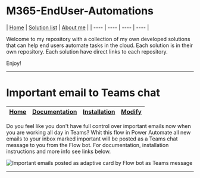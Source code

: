 # M365-EndUser-Automations
| [Home](https://www.adoptcollaboration.com) | [Solution list](https://twitter.com/burnwalled) | [About me](https://www.linkedin.com/in/fredrikbrannvall/) |
| ---- | ---- | ---- | ---- |

Welcome to my repository with a collection of my own developed solutions that can help end users automate tasks in the cloud.
Each solution is in their own repository. Each solution have direct links to each repository.

Enjoy!

***

# Important email to Teams chat

| [Home](https://github.com/burnwalled/Important-email-to-Teams-chat/wiki/Home) | [Documentation](https://github.com/burnwalled/Important-email-to-Teams-chat/wiki/Documentation) | [Installation](https://github.com/burnwalled/Important-email-to-Teams-chat/wiki/Installation) | [Modify](https://github.com/burnwalled/Important-email-to-Teams-chat/wiki/Modify) |
| ---- | ---- | ---- | ---- |

Do you feel like you don't have full control over important emails now when you are working all day in Teams?
Whit this flow in Power Automate all new emails to your inbox marked important will be posted as a Teams chat message to you from the Flow bot.
For documentation, installation instructions and more info see links below.

![Important emails posted as adaptive card by Flow bot as Teams message](https://raw.githubusercontent.com/burnwalled/Important-email-to-Teams-chat/main/Pics/postedadaptivecard.PNG)

***
